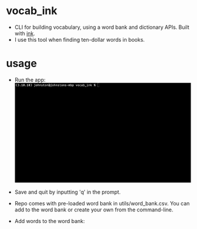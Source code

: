 # vocab_ink
 * CLI for building vocabulary, using a word bank and dictionary APIs. Built with [ink](https://github.com/vadimdemedes/ink).
 * I use this tool when finding ten-dollar words in books.

# usage
* Run the app:
![](capture.gif)
* Save and quit by inputting 'q' in the prompt.

* Repo comes with pre-loaded word bank in utils/word_bank.csv. You can add to the word bank or create your own from the command-line.
* Add words to the word bank: